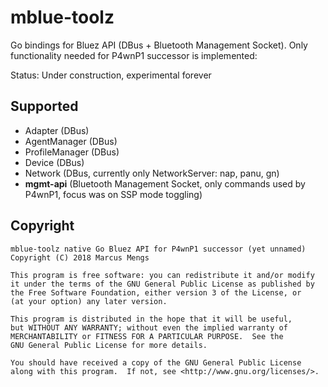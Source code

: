 # mblue-toolz
Go bindings for Bluez API (DBus + Bluetooth Management Socket).
Only functionality needed for P4wnP1 successor is implemented:

Status: Under construction, experimental forever 

## Supported
- Adapter (DBus)
- AgentManager (DBus)
- ProfileManager (DBus)
- Device (DBus)
- Network (DBus, currently only NetworkServer: nap, panu, gn)
- **mgmt-api** (Bluetooth Management Socket, only commands used by P4wnP1, focus was on SSP mode toggling)

## Copyright

    mblue-toolz native Go Bluez API for P4wnP1 successor (yet unnamed)
    Copyright (C) 2018 Marcus Mengs

    This program is free software: you can redistribute it and/or modify
    it under the terms of the GNU General Public License as published by
    the Free Software Foundation, either version 3 of the License, or
    (at your option) any later version.

    This program is distributed in the hope that it will be useful,
    but WITHOUT ANY WARRANTY; without even the implied warranty of
    MERCHANTABILITY or FITNESS FOR A PARTICULAR PURPOSE.  See the
    GNU General Public License for more details.

    You should have received a copy of the GNU General Public License
    along with this program.  If not, see <http://www.gnu.org/licenses/>.